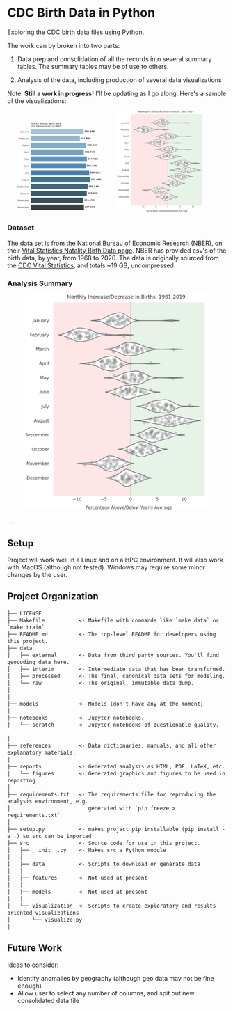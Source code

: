 CDC Birth Data in Python
==============================

Exploring the CDC birth data files using Python.

The work can by broken into two parts:

1. Data prep and consolidation of all the records into several summary tables. The summary tables may be of use to others.

2. Analysis of the data, including production of several data visualizations

   

Note: **Still a work in progress!** I'll be updating as I go along. Here's a sample of the visualizations:

<p align="center">
  <img alt="face milling" src="./reports/figures/1990_births_by_month.png" width="200px">
&nbsp; &nbsp; &nbsp; &nbsp;
  <img alt="flank wear" src="./reports/figures/violin_births.png" width="200px">
&nbsp; &nbsp; &nbsp; &nbsp;
</p>

### Dataset
The data set is from the National Bureau of Economic Research (NBER), on their [Vital Statistics Natality Birth Data page](https://www.nber.org/research/data/vital-statistics-natality-birth-data). NBER has provided csv's of the birth data, by year, from 1968 to 2020. The data is originally sourced from the [CDC Vital Statistics](https://www.cdc.gov/nchs/data_access/vitalstatsonline.htm), and totals ~19 GB, uncompressed.

### Analysis Summary

<figure>
       <img src="./reports/figures/violin_births.png" alt="vioin plot showing the percent change in births per month" style="background:none; border:none; box-shadow:none; text-align:center" width="500px"/>
</figure>

...


## Setup

Project will work well in a Linux and on a HPC environment. It will also work with MacOS (although not tested). Windows may require some minor changes by the user.











Project Organization
------------

    ├── LICENSE
    ├── Makefile           <- Makefile with commands like `make data` or `make train`
    ├── README.md          <- The top-level README for developers using this project.
    ├── data
    │   ├── external       <- Data from third party sources. You'll find geocoding data here.
    │   ├── interim        <- Intermediate data that has been transformed.
    │   ├── processed      <- The final, canonical data sets for modeling.
    │   └── raw            <- The original, immutable data dump.
    │
    │
    ├── models             <- Models (don't have any at the moment)
    │
    ├── notebooks          <- Jupyter notebooks.
    │   └── scratch        <- Jupyter notebooks of questionable quality.
    
    │
    ├── references         <- Data dictionaries, manuals, and all other explanatory materials.
    │
    ├── reports            <- Generated analysis as HTML, PDF, LaTeX, etc.
    │   └── figures        <- Generated graphics and figures to be used in reporting
    │
    ├── requirements.txt   <- The requirements file for reproducing the analysis environment, e.g.
    │                         generated with `pip freeze > requirements.txt`
    │
    ├── setup.py           <- makes project pip installable (pip install -e .) so src can be imported
    ├── src                <- Source code for use in this project.
    │   ├── __init__.py    <- Makes src a Python module
    │   │
    │   ├── data           <- Scripts to download or generate data
    │   │
    │   ├── features       <- Not used at present
    │   │
    │   ├── models         <- Not used at present
    │   │
    │   └── visualization  <- Scripts to create exploratory and results oriented visualizations
    │       └── visualize.py
    │


## Future Work

Ideas to consider:

* Identify anomalies by geography (although geo data may not be fine enough)
* Allow user to select any number of columns, and spit out new consolidated data file

